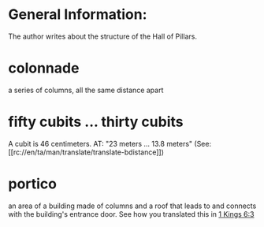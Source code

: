 # General Information:

The author writes about the structure of the Hall of Pillars.

# colonnade

a series of columns, all the same distance apart

# fifty cubits ... thirty cubits

A cubit is 46 centimeters. AT: "23 meters ... 13.8 meters" (See: [[rc://en/ta/man/translate/translate-bdistance]])

# portico

an area of a building made of columns and a roof that leads to and connects with the building's entrance door. See how you translated this in [1 Kings 6:3](../06/03.md)

